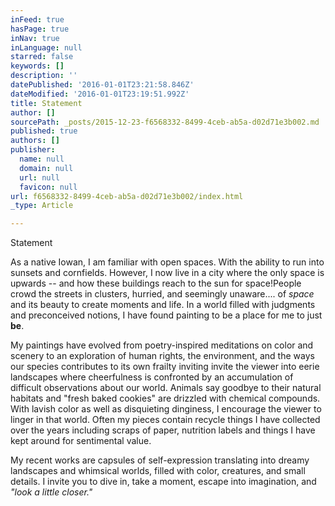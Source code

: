```yaml
---
inFeed: true
hasPage: true
inNav: true
inLanguage: null
starred: false
keywords: []
description: ''
datePublished: '2016-01-01T23:21:58.846Z'
dateModified: '2016-01-01T23:19:51.992Z'
title: Statement
author: []
sourcePath: _posts/2015-12-23-f6568332-8499-4ceb-ab5a-d02d71e3b002.md
published: true
authors: []
publisher:
  name: null
  domain: null
  url: null
  favicon: null
url: f6568332-8499-4ceb-ab5a-d02d71e3b002/index.html
_type: Article

---
```

Statement

As a native Iowan, I am familiar with open spaces. With the ability to run into sunsets and cornfields. However, I now live in a city where the only space is upwards -- and how these buildings reach to the sun for space!People crowd the streets in clusters, hurried, and seemingly unaware.... of _space_ and its beauty to create moments and life. In a world filled with judgments and preconceived notions, I have found painting to be a place for me to just **be**. 

My paintings have evolved from poetry-inspired meditations on color and scenery to an exploration of human rights, the environment, and the ways our species contributes to its own frailty inviting invite the viewer into eerie landscapes where cheerfulness is confronted by an accumulation of difficult observations about our world. Animals say goodbye to their natural habitats and "fresh baked cookies" are drizzled with chemical compounds. With lavish color as well as disquieting dinginess, I encourage the viewer to linger in that world. Often my pieces contain recycle things I have collected over the years including scraps of paper, nutrition labels and things I have kept around for sentimental value. 

My recent works are capsules of self-expression translating into dreamy landscapes and whimsical worlds, filled with color, creatures, and small details. I invite you to dive in, take a moment, escape into imagination, and _"look a little closer."_
